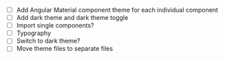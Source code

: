 - [ ] Add Angular Material component theme for each individual component
- [ ] Add dark theme and dark theme toggle
- [ ] Import single components?
- [ ] Typography
- [ ] Switch to dark theme?
- [ ] Move theme files to separate files
